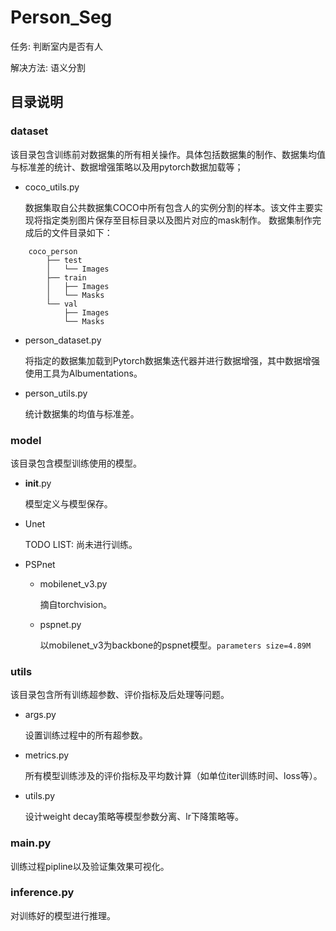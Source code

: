 # Person_Seg

任务: 判断室内是否有人

解决方法: 语义分割

## 目录说明
### dataset

该目录包含训练前对数据集的所有相关操作。具体包括数据集的制作、数据集均值与标准差的统计、数据增强策略以及用pytorch数据加载等；
- coco_utils.py

    数据集取自公共数据集COCO中所有包含人的实例分割的样本。该文件主要实现将指定类别图片保存至目标目录以及图片对应的mask制作。
    数据集制作完成后的文件目录如下：
    
```
    coco_person
        ├── test
        │   └── Images
        ├── train
        │   ├── Images
        │   └── Masks
        └── val 
            ├── Images
            └── Masks
```
- person_dataset.py

    将指定的数据集加载到Pytorch数据集迭代器并进行数据增强，其中数据增强使用工具为Albumentations。

- person_utils.py

    统计数据集的均值与标准差。

### model

该目录包含模型训练使用的模型。
- __init__.py

    模型定义与模型保存。

- Unet

    TODO LIST: 尚未进行训练。

- PSPnet

    - mobilenet_v3.py

        摘自torchvision。

    - pspnet.py

        以mobilenet_v3为backbone的pspnet模型。`parameters size=4.89M`

### utils

该目录包含所有训练超参数、评价指标及后处理等问题。
- args.py

    设置训练过程中的所有超参数。

- metrics.py

    所有模型训练涉及的评价指标及平均数计算（如单位iter训练时间、loss等）。

- utils.py

    设计weight decay策略等模型参数分离、lr下降策略等。

### main.py

训练过程pipline以及验证集效果可视化。

### inference.py

对训练好的模型进行推理。
